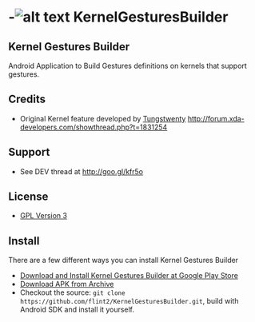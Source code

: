 -![alt text](https://raw.github.com/flint2/KernelGesturesBuilder/master/KernelGesturesBuilder/res/drawable-hdpi/ic_launcher.png "KernelGesturesBuilder") KernelGesturesBuilder
=====================

## Kernel Gestures Builder

Android Application to Build Gestures definitions on kernels that support gestures.

## Credits

 * Original Kernel feature developed by [Tungstwenty](https://github.com/Tungstwenty)
   http://forum.xda-developers.com/showthread.php?t=1831254

## Support
   
 * See DEV thread at http://goo.gl/kfr5o

## License
* [GPL Version 3](http://www.gnu.org/licenses/gpl.html)

## Install
There are a few different ways you can install Kernel Gestures Builder

* [Download and Install Kernel Gestures Builder at Google Play Store](https://play.google.com/store/apps/details?id=ar.com.nivel7.kernelgesturesbuilder)
* [Download APK from Archive](http://d-h.st/users/flint2/KernelGesturesBuilder)
* Checkout the source: `git clone https://github.com/flint2/KernelGesturesBuilder.git`, build with Android SDK and install it yourself.